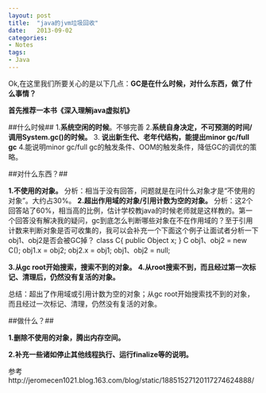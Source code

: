 ```yaml
---
layout: post
title:  "java的jvm垃圾回收"
date:   2013-09-02
categories: 
- Notes 
tags:
- Java
---
```


Ok,在这里我们所要关心的是以下几点：**GC是在什么时候，对什么东西，做了什么事情？**

**首先推荐一本书《深入理解java虚拟机》**

##什么时候##
1.**系统空闲的时候**。不够完善
2.**系统自身决定，不可预测的时间/调用System.gc()的时候。**
3. **说出新生代、老年代结构，能提出minor gc/full gc**
4.能说明minor gc/full gc的触发条件、OOM的触发条件，降低GC的调优的策略。

##对什么东西？##

   **1.不使用的对象。**
    分析：相当于没有回答，问题就是在问什么对象才是“不使用的对象”。大约占30%。
   **2.超出作用域的对象/引用计数为空的对象。**
    分析：这2个回答站了60%，相当高的比例，估计学校教java的时候老师就是这样教的。第一个回答没有解决我的疑问，gc到底怎么判断哪些对象在不在作用域的？至于引用计数来判断对象是否可收集的，我可以会补充一个下面这个例子让面试者分析一下obj1、obj2是否会被GC掉？
    class C{
         public Object x;
    }
    C obj1、obj2 = new C();
    obj1.x = obj2;
    obj2.x = obj1;
    obj1、obj2 = null;
    
**3.从gc root开始搜索，搜索不到的对象。**
**4.从root搜索不到，而且经过第一次标记、清理后，仍然没有复活的对象。**
    
总结：超出了作用域或引用计数为空的对象；从gc root开始搜索找不到的对象，而且经过一次标记、清理，仍然没有复活的对象。

##做什么？##

**1.删除不使用的对象，腾出内存空间。**
    
**2.补充一些诸如停止其他线程执行、运行finalize等的说明。**


  参考http://jeromecen1021.blog.163.com/blog/static/18851527120117274624888/
